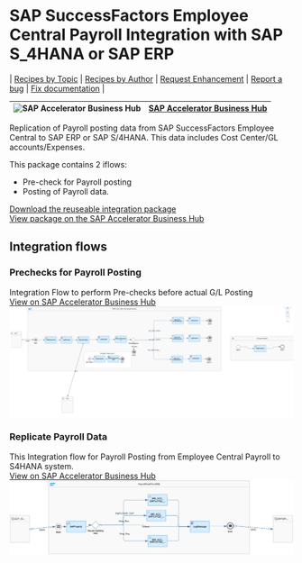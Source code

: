 # SAP SuccessFactors Employee Central Payroll Integration with SAP S_4HANA or SAP ERP

\| [Recipes by Topic](../../readme.md ) \| [Recipes by Author](../../author.md ) \| [Request Enhancement](https://github.com/SAP-samples/cloud-integration-flow/issues/new?assignees=&labels=Recipe%20Fix,enhancement&template=recipe-request.md&title=ImproveSAP%20SuccessFactors%20Employee%20Central%20Payroll%20Integration%20with%20SAP%20S_4HANA%20or%20SAP%20ERP ) \| [Report a bug](https://github.com/SAP-samples/cloud-integration-flow/issues/new?assignees=&labels=Recipe%20Fix,bug&template=bug_report.md&title=Issue%20withSAP%20SuccessFactors%20Employee%20Central%20Payroll%20Integration%20with%20SAP%20S_4HANA%20or%20SAP%20ERP ) \| [Fix documentation](https://github.com/SAP-samples/cloud-integration-flow/issues/new?assignees=&labels=Recipe%20Fix,documentation&template=bug_report.md&title=Docu%20fixSAP%20SuccessFactors%20Employee%20Central%20Payroll%20Integration%20with%20SAP%20S_4HANA%20or%20SAP%20ERP ) \|

![SAP Accelerator Business Hub](https://github.com/SAPAPIBusinessHub.png?size=50 ) | [SAP Accelerator Business Hub](https://api.sap.com/allcommunity) |
----|----|

Replication of Payroll posting data from SAP SuccessFactors Employee Central to SAP ERP or SAP S/4HANA. This data includes Cost Center/GL accounts/Expenses.

This package contains 2 iflows:

* Pre-check for Payroll posting
* Posting of Payroll data.

[Download the reuseable integration package](SAPSuccessFactorsEmployeeCentralPayrollIntegrationwithSAPS_4HANAorSAPERP.zip)\
[View package on the SAP Accelerator Business Hub](https://api.sap.com/package/SAPSuccessFactorsEmployeeCentralPayrollIntegrationwithSAPS4HANAorSAPERP/overview)

## Integration flows

### Prechecks for Payroll Posting
Integration Flow to perform Pre-checks before actual G/L Posting\
[View on SAP Accelerator Business Hub](https://api.sap.com/integrationflow/Prechecks_for_Payroll_Posting)
![Prechecks for Payroll Posting](prechecks-for-payroll-posting.png)

### Replicate Payroll Data
This Integration flow for Payroll Posting from Employee Central Payroll to S4HANA system.\
[View on SAP Accelerator Business Hub](https://api.sap.com/integrationflow/Replicate_Payroll_Data)
![Replicate Payroll Data](replicate-payroll-data.png)
